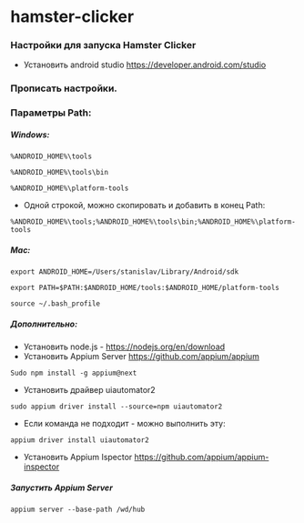 # hamster-clicker

### Настройки для запуска Hamster Clicker

- Установить android studio https://developer.android.com/studio

### Прописать настройки.
### Параметры Path:

##### Windows:
```
%ANDROID_HOME%\tools
```
```
%ANDROID_HOME%\tools\bin
```
```
%ANDROID_HOME%\platform-tools
```
- Одной строкой, можно скопировать и добавить в конец Path: 
```
%ANDROID_HOME%\tools;%ANDROID_HOME%\tools\bin;%ANDROID_HOME%\platform-tools
```

##### Mac:
```
export ANDROID_HOME=/Users/stanislav/Library/Android/sdk
```
```
export PATH=$PATH:$ANDROID_HOME/tools:$ANDROID_HOME/platform-tools
```
```
source ~/.bash_profile
```

##### Дополнительно:
- Установить node.js - https://nodejs.org/en/download
- Установить Appium Server https://github.com/appium/appium
```
Sudo npm install -g appium@next
```
- Установить драйвер uiautomator2
```
sudo appium driver install --source=npm uiautomator2
``` 
- Если команда не подходит - можно выполнить эту:
```
appium driver install uiautomator2
```
- Установить Appium Ispector https://github.com/appium/appium-inspector

##### Запустить Appium Server

```
appium server --base-path /wd/hub
```